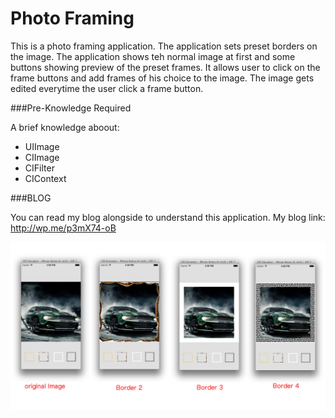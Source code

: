 Photo Framing
============
This is a photo framing application. The application sets preset borders on the image. The application shows teh normal image at first and some buttons showing preview of the preset frames. It allows user to click on the frame buttons and add frames of his choice to the image. The image gets edited everytime the user click a frame button.

###Pre-Knowledge Required

A brief knowledge aboout:

* UIImage
* CIImage
* CIFilter
* CIContext

###BLOG

You can read my blog alongside to understand this application.
My blog link: http://wp.me/p3mX74-oB


![Result Image of the Application](https://github.com/innofied/photoframing/blob/0eceee373aa00460e1f18e78fb932e064bbf677d/bordersAtFinal.png "Image of final app performance")


